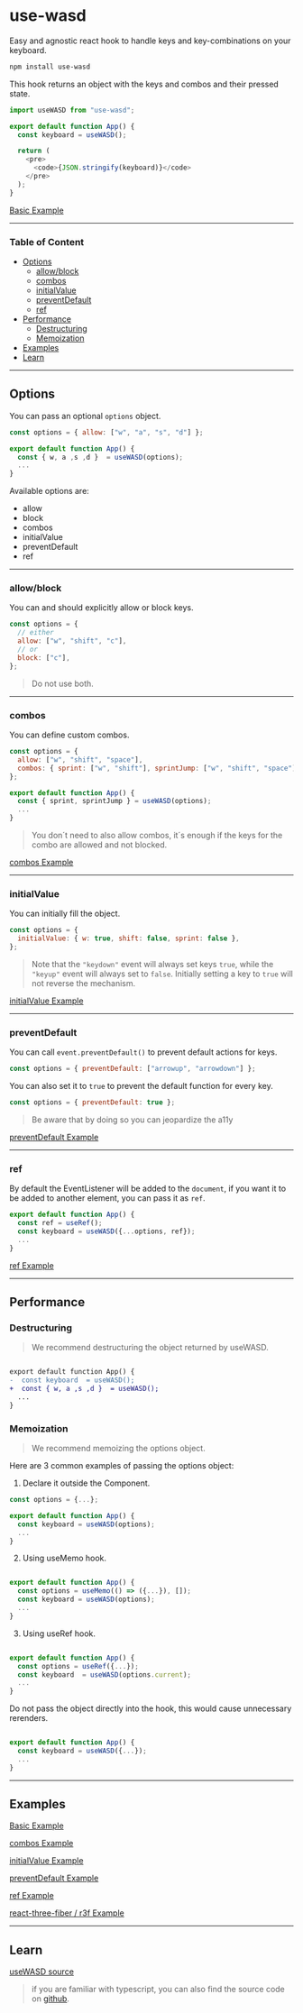 # use-wasd

Easy and agnostic react hook to handle keys and key-combinations on your keyboard.

```bash
npm install use-wasd
```

This hook returns an object with the keys and combos and their pressed state.

```js
import useWASD from "use-wasd";

export default function App() {
  const keyboard = useWASD();

  return (
    <pre>
      <code>{JSON.stringify(keyboard)}</code>
    </pre>
  );
}
```

[Basic Example](https://codesandbox.io/s/usewasd-basic-ljmqtr?file=/src/App.js)

---

### Table of Content

- [Options](#options)
  - [allow/block](#allowblock)
  - [combos](#combos)
  - [initialValue](#initialvalue)
  - [preventDefault](#preventdefault)
  - [ref](#ref)
- [Performance](#performance)
  - [Destructuring](#destructuring)
  - [Memoization](#memoization)
- [Examples](#examples)
- [Learn](#learn)

---

## Options

You can pass an optional `options` object.

```js
const options = { allow: ["w", "a", "s", "d"] };

export default function App() {
  const { w, a ,s ,d }  = useWASD(options);
  ...
}
```

Available options are:

- allow
- block
- combos
- initialValue
- preventDefault
- ref

---

### allow/block

You can and should explicitly allow or block keys.

```js
const options = {
  // either
  allow: ["w", "shift", "c"],
  // or
  block: ["c"],
};
```

> Do not use both.

---

### combos

You can define custom combos.

```js
const options = {
  allow: ["w", "shift", "space"],
  combos: { sprint: ["w", "shift"], sprintJump: ["w", "shift", "space"] }
};

export default function App() {
  const { sprint, sprintJump } = useWASD(options);
  ...
}
```

> You don´t need to also allow combos, it´s enough if the keys for the combo are allowed and not blocked.

[combos Example](https://codesandbox.io/s/usewasd-combos-z9cvbe?file=/src/App.js)

---

### initialValue

You can initially fill the object.

```js
const options = {
  initialValue: { w: true, shift: false, sprint: false },
};
```

> Note that the `"keydown"` event will always set keys `true`, while the `"keyup"` event will always set to `false`. Initially setting a key to `true` will not reverse the mechanism.

[initialValue Example](https://codesandbox.io/s/usewasd-initialvalue-duc6ez?file=/src/App.js)

---

### preventDefault

You can call `event.preventDefault()` to prevent default actions for keys.

```js
const options = { preventDefault: ["arrowup", "arrowdown"] };
```

You can also set it to `true` to prevent the default function for every key.

```js
const options = { preventDefault: true };
```

> Be aware that by doing so you can jeopardize the a11y

[preventDefault Example](https://codesandbox.io/s/usewasd-preventdefault-i5jb7x?file=/src/App.js)

---

### ref

By default the EventListener will be added to the `document`, if you want it to be added to another element, you can pass it as `ref`.

```js
export default function App() {
  const ref = useRef();
  const keyboard = useWASD({...options, ref});
  ...
}
```

[ref Example](https://codesandbox.io/s/usewasd-ref-6d52sn?file=/src/App.js)

---

## Performance

### Destructuring

> We recommend destructuring the object returned by useWASD.

```diff

export default function App() {
-  const keyboard  = useWASD();
+  const { w, a ,s ,d }  = useWASD();
  ...
}
```

### Memoization

> We recommend memoizing the options object.

Here are 3 common examples of passing the options object:

1. Declare it outside the Component.

```js
const options = {...};

export default function App() {
  const keyboard = useWASD(options);
  ...
}
```

2. Using useMemo hook.

```js

export default function App() {
  const options = useMemo(() => ({...}), []);
  const keyboard = useWASD(options);
  ...
}
```

3. Using useRef hook.

```js

export default function App() {
  const options = useRef({...});
  const keyboard  = useWASD(options.current);
  ...
}
```

Do not pass the object directly into the hook, this would cause unnecessary rerenders.

```js

export default function App() {
  const keyboard = useWASD({...});
  ...
}
```

---

## Examples

[Basic Example](https://codesandbox.io/s/usewasd-basic-ljmqtr?file=/src/App.js)

[combos Example](https://codesandbox.io/s/usewasd-combos-z9cvbe?file=/src/App.js)

[initialValue Example](https://codesandbox.io/s/usewasd-initialvalue-duc6ez?file=/src/App.js)

[preventDefault Example](https://codesandbox.io/s/usewasd-preventdefault-i5jb7x?file=/src/App.js)

[ref Example](https://codesandbox.io/s/usewasd-ref-6d52sn?file=/src/App.js)

[react-three-fiber / r3f Example](https://codesandbox.io/s/use-wasd-hook-in-r3f-s0pomg?file=/src/App.js)

---

## Learn

[useWASD source](https://codesandbox.io/s/usewasd-plain-js-source-qm29co?file=/src/use-wasd.js)

> if you are familiar with typescript, you can also find the source code on [github](https://github.com/doemser/use-wasd/blob/main/src/use-wasd.ts).
